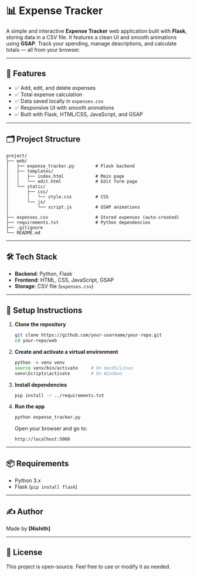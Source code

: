 # 📊 Expense Tracker

A simple and interactive **Expense Tracker** web application built with **Flask**, storing data in a CSV file. It features a clean UI and smooth animations using **GSAP**.
Track your spending, manage descriptions, and calculate totals — all from your browser.

---

## 🚀 Features

* ✅ Add, edit, and delete expenses
* ✅ Total expense calculation
* ✅ Data saved locally in `expenses.csv`
* ✅ Responsive UI with smooth animations
* ✅ Built with Flask, HTML/CSS, JavaScript, and GSAP

---

## 🗂️ Project Structure

```
project/
├── web/
│   ├── expense_tracker.py        # Flask backend
│   ├── templates/
│   │   ├── index.html            # Main page
│   │   └── edit.html             # Edit form page
│   └── static/
│       ├── css/
│       │   └── style.css         # CSS
│       └── js/
│           └── script.js         # GSAP animations
│
├── expenses.csv                  # Stored expenses (auto-created)
├── requirements.txt              # Python dependencies
├── .gitignore
└── README.md
```

---

## 🛠️ Tech Stack

* **Backend**: Python, Flask
* **Frontend**: HTML, CSS, JavaScript, GSAP
* **Storage**: CSV file (`expenses.csv`)

---

## 🔧 Setup Instructions

1. **Clone the repository**

   ```bash
   git clone https://github.com/your-username/your-repo.git
   cd your-repo/web
   ```

2. **Create and activate a virtual environment**

   ```bash
   python -m venv venv
   source venv/bin/activate     # On macOS/Linux
   venv\Scripts\activate        # On Windows
   ```

3. **Install dependencies**

   ```bash
   pip install -r ../requirements.txt
   ```

4. **Run the app**

   ```bash
   python expense_tracker.py
   ```

   Open your browser and go to:

   ```
   http://localhost:5000
   ```

---

## 📦 Requirements

* Python 3.x
* Flask (`pip install flask`)

---

## ✍️ Author

Made by **\[Nishith]**

---

## 📄 License

This project is open-source. Feel free to use or modify it as needed.